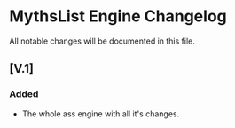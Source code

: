 # MythsList Engine Changelog

All notable changes will be documented in this file.

## [V.1]
### Added
- The whole ass engine with all it's changes.


